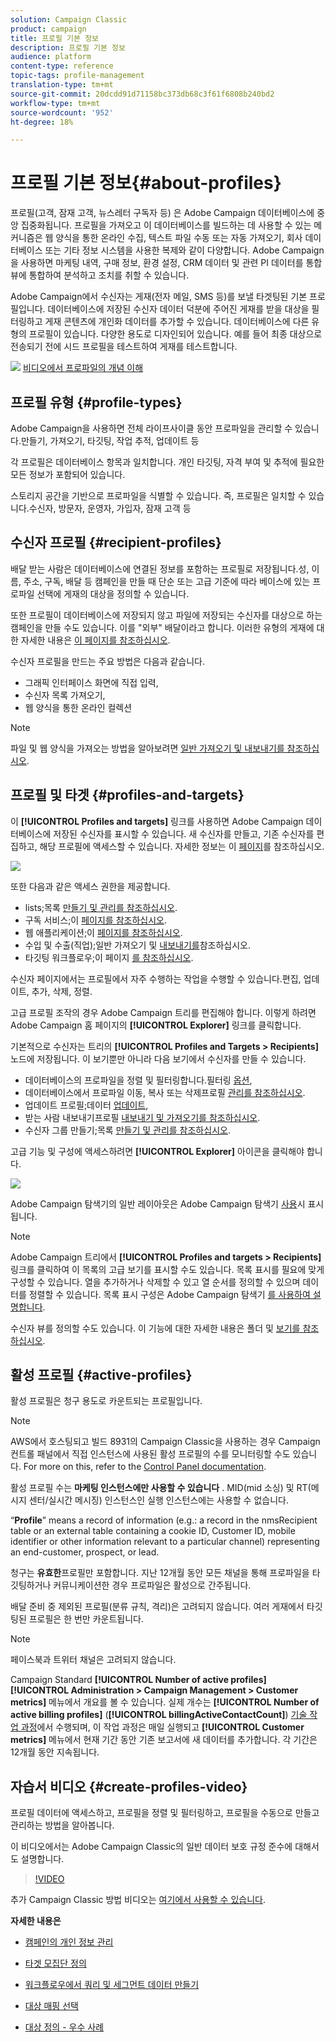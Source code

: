 ```yaml
---
solution: Campaign Classic
product: campaign
title: 프로필 기본 정보
description: 프로필 기본 정보
audience: platform
content-type: reference
topic-tags: profile-management
translation-type: tm+mt
source-git-commit: 20dcdd91d71158bc373db68c3f61f6808b240bd2
workflow-type: tm+mt
source-wordcount: '952'
ht-degree: 18%

---
```



# 프로필 기본 정보{#about-profiles}

프로필(고객, 잠재 고객, 뉴스레터 구독자 등) 은 Adobe Campaign 데이터베이스에 중앙 집중화됩니다. 프로필을 가져오고 이 데이터베이스를 빌드하는 데 사용할 수 있는 메커니즘은 웹 양식을 통한 온라인 수집, 텍스트 파일 수동 또는 자동 가져오기, 회사 데이터베이스 또는 기타 정보 시스템을 사용한 복제와 같이 다양합니다. Adobe Campaign을 사용하면 마케팅 내역, 구매 정보, 환경 설정, CRM 데이터 및 관련 PI 데이터를 통합 뷰에 통합하여 분석하고 조치를 취할 수 있습니다.

Adobe Campaign에서 수신자는 게재(전자 메일, SMS 등)를 보낼 타겟팅된 기본 프로필입니다. 데이터베이스에 저장된 수신자 데이터 덕분에 주어진 게재를 받을 대상을 필터링하고 게재 콘텐츠에 개인화 데이터를 추가할 수 있습니다. 데이터베이스에 다른 유형의 프로필이 있습니다. 다양한 용도로 디자인되어 있습니다. 예를 들어 최종 대상으로 전송되기 전에 시드 프로필을 테스트하여 게재를 테스트합니다.

![](assets/do-not-localize/how-to-video.png) [비디오에서 프로파일의 개념 이해](#create-profiles-video)

## 프로필 유형 {#profile-types}

Adobe Campaign을 사용하면 전체 라이프사이클 동안 프로파일을 관리할 수 있습니다.만들기, 가져오기, 타깃팅, 작업 추적, 업데이트 등

각 프로필은 데이터베이스 항목과 일치합니다. 개인 타깃팅, 자격 부여 및 추적에 필요한 모든 정보가 포함되어 있습니다.

스토리지 공간을 기반으로 프로파일을 식별할 수 있습니다. 즉, 프로필은 일치할 수 있습니다.수신자, 방문자, 운영자, 가입자, 잠재 고객 등

## 수신자 프로필 {#recipient-profiles}

배달 받는 사람은 데이터베이스에 연결된 정보를 포함하는 프로필로 저장됩니다.성, 이름, 주소, 구독, 배달 등 캠페인을 만들 때 단순 또는 고급 기준에 따라 베이스에 있는 프로파일 선택에 게재의 대상을 정의할 수 있습니다.

또한 프로필이 데이터베이스에 저장되지 않고 파일에 저장되는 수신자를 대상으로 하는 캠페인을 만들 수도 있습니다. 이를 &quot;외부&quot; 배달이라고 합니다. 이러한 유형의 게재에 대한 자세한 내용은 [이 페이지를 참조하십시오](../../delivery/using/steps-defining-the-target-population.md#selecting-external-recipients).

수신자 프로필을 만드는 주요 방법은 다음과 같습니다.

* 그래픽 인터페이스 화면에 직접 입력,
* 수신자 목록 가져오기,
* 웹 양식을 통한 온라인 컬렉션

>[!NOTE]
>
>파일 및 웹 양식을 가져오는 방법을 알아보려면 [일반 가져오기 및 내보내기를 참조하십시오](../../platform/using/generic-imports-and-exports.md).

## 프로필 및 타겟 {#profiles-and-targets}

이 **[!UICONTROL Profiles and targets]** 링크를 사용하면 Adobe Campaign 데이터베이스에 저장된 수신자를 표시할 수 있습니다. 새 수신자를 만들고, 기존 수신자를 편집하고, 해당 프로필에 액세스할 수 있습니다. 자세한 정보는 이 [페이지](../../platform/using/editing-a-profile.md)를 참조하십시오.

![](assets/d_ncs_user_interface_target_link.png)

또한 다음과 같은 액세스 권한을 제공합니다.

* lists;목록 [만들기 및 관리를 참조하십시오](../../platform/using/creating-and-managing-lists.md).
* 구독 서비스;이 [페이지를 참조하십시오](../../delivery/using/managing-subscriptions.md).
* 웹 애플리케이션;이 [페이지를 참조하십시오](../../web/using/about-web-applications.md).
* 수입 및 수출(직업);일반 가져오기 및 [내보내기를](../../platform/using/generic-imports-and-exports.md)참조하십시오.
* 타깃팅 워크플로우;이 페이지 [를 참조하십시오](../../workflow/using/building-a-workflow.md#implementation-steps-).

수신자 페이지에서는 프로필에서 자주 수행하는 작업을 수행할 수 있습니다.편집, 업데이트, 추가, 삭제, 정렬.

고급 프로필 조작의 경우 Adobe Campaign 트리를 편집해야 합니다. 이렇게 하려면 Adobe Campaign 홈 페이지의 **[!UICONTROL Explorer]** 링크를 클릭합니다.

기본적으로 수신자는 트리의 **[!UICONTROL Profiles and Targets > Recipients]** 노드에 저장됩니다. 이 보기뿐만 아니라 다음 보기에서 수신자를 만들 수 있습니다.

* 데이터베이스의 프로파일을 정렬 및 필터링합니다.필터링 [옵션](../../platform/using/filtering-options.md),
* 데이터베이스에서 프로파일 이동, 복사 또는 삭제프로필 [관리를 참조하십시오](../../platform/using/managing-profiles.md).
* 업데이트 프로필;데이터 [업데이트](../../platform/using/updating-data.md),
* 받는 사람 내보내기프로필 [내보내기 및 가져오기를 참조하십시오](../../platform/using/exporting-and-importing-profiles.md).
* 수신자 그룹 만들기;목록 [만들기 및 관리를 참조하십시오](../../platform/using/creating-and-managing-lists.md).

고급 기능 및 구성에 액세스하려면 **[!UICONTROL Explorer]** 아이콘을 클릭해야 합니다.

![](assets/d_ncs_user_interface01.png)

Adobe Campaign 탐색기의 일반 레이아웃은 Adobe Campaign 탐색기 [사용](../../platform/using/adobe-campaign-workspace.md#using-adobe-campaign-explorer)시 표시됩니다.

>[!NOTE]
>
>Adobe Campaign 트리에서 **[!UICONTROL Profiles and targets > Recipients]** 링크를 클릭하여 이 목록의 고급 보기를 표시할 수도 있습니다. 목록 표시를 필요에 맞게 구성할 수 있습니다. 열을 추가하거나 삭제할 수 있고 열 순서를 정의할 수 있으며 데이터를 정렬할 수 있습니다. 목록 표시 구성은 Adobe Campaign 탐색기 [를 사용하여 설명합니다](../../platform/using/adobe-campaign-workspace.md#using-adobe-campaign-explorer).
>
>수신자 뷰를 정의할 수도 있습니다. 이 기능에 대한 자세한 내용은 폴더 및 [보기를 참조하십시오](../../platform/using/access-management.md#folders-and-views).

## 활성 프로필 {#active-profiles}

활성 프로필은 청구 용도로 카운트되는 프로필입니다.

>[!NOTE]
>
>AWS에서 호스팅되고 빌드 8931의 Campaign Classic을 사용하는 경우 Campaign 컨트롤 패널에서 직접 인스턴스에 사용된 활성 프로필의 수를 모니터링할 수도 있습니다. For more on this, refer to the [Control Panel documentation](https://docs.adobe.com/content/help/en/control-panel/using/performance-monitoring/active-profiles-monitoring.html).
>
>활성 프로필 수는 **마케팅 인스턴스에만 사용할 수 있습니다** . MID(mid 소싱) 및 RT(메시지 센터/실시간 메시징) 인스턴스인 실행 인스턴스에는 사용할 수 없습니다.

“**Profile**” means a record of information (e.g.: a record in the nmsRecipient table or an external table containing a cookie ID, Customer ID, mobile identifier or other information relevant to a particular channel) representing an end-customer, prospect, or lead.

청구는 **유효한**&#x200B;프로필만 포함합니다. 지난 12개월 동안 모든 채널을 통해 프로파일을 타깃팅하거나 커뮤니케이션한 경우 프로파일은 활성으로 간주됩니다.

배달 준비 중 제외된 프로필(분류 규칙, 격리)은 고려되지 않습니다. 여러 게재에서 타깃팅된 프로필은 한 번만 카운트됩니다.

>[!NOTE]
>
>페이스북과 트위터 채널은 고려되지 않습니다.

Campaign Standard **[!UICONTROL Number of active profiles]** **[!UICONTROL Administration > Campaign Management > Customer metrics]** 메뉴에서 개요를 볼 수 있습니다. 실제 개수는 **[!UICONTROL Number of active billing profiles]** (**[!UICONTROL billingActiveContactCount]**) [기술 작업 과정](../../workflow/using/deliveries.md)에서 수행되며, 이 작업 과정은 매일 실행되고 **[!UICONTROL Customer metrics]** 메뉴에서 현재 기간 동안 기존 보고서에 새 데이터를 추가합니다. 각 기간은 12개월 동안 지속됩니다.

## 자습서 비디오 {#create-profiles-video}

프로필 데이터에 액세스하고, 프로필을 정렬 및 필터링하고, 프로필을 수동으로 만들고 관리하는 방법을 알아봅니다.

이 비디오에서는 Adobe Campaign Classic의 일반 데이터 보호 규정 준수에 대해서도 설명합니다.

>[!VIDEO](https://video.tv.adobe.com/v/35611?quality=12)

추가 Campaign Classic 방법 비디오는 [여기에서 사용할 수 있습니다](https://experienceleague.adobe.com/docs/campaign-classic-learn/tutorials/overview.html).

**자세한 내용은**

* [캠페인의 개인 정보 관리](https://helpx.adobe.com/kr/campaign/kb/acc-privacy.html)

* [타겟 모집단 정의](../../delivery/using/define-the-right-audience.md)

* [워크플로우에서 쿼리 및 세그먼트 데이터 만들기](../../workflow/using/targeting-data.md)

* [대상 매핑 선택](../../delivery/using/selecting-a-target-mapping.md)

* [대상 정의 - 우수 사례](../../delivery/using/define-the-right-audience.md)
